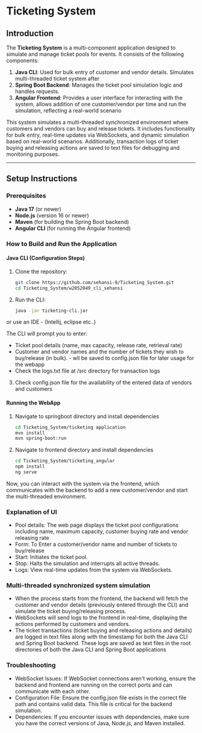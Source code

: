 # Ticketing System

## Introduction

The **Ticketing System** is a multi-component application designed to simulate and manage ticket pools for events. It consists of the following components:

1. **Java CLI**: Used for bulk entry of customer and vendor details. Simulates multi-threaded ticket system after
2. **Spring Boot Backend**: Manages the ticket pool simulation logic and handles requests.
3. **Angular Frontend**: Provides a user interface for interacting with the system, allows addition of one customer/vendor per time and run the simulation, reflecting a real-world scenario

This system simulates a multi-threaded synchronized environment where customers and vendors can buy and release tickets. It includes functionality for bulk entry, real-time updates via WebSockets, and dynamic simulation based on real-world scenarios. Additionally, transaction logs of ticket buying and releasing actions are saved to text files for debugging and monitoring purposes.

---

## Setup Instructions

### Prerequisites

- **Java 17** (or newer)
- **Node.js** (version 16 or newer)
- **Maven** (for building the Spring Boot backend)
- **Angular CLI** (for running the Angular frontend)

### How to Build and Run the Application

#### Java CLI (Configuration Steps)

1. Clone the repository:
   ```bash
   git clone https://github.com/sehansi-9/Ticketing_System.git
   cd Ticketing_System/w2052049_cli_sehansi
   
2. Run the CLI:
   ```bash
   java -jar ticketing-cli.jar
or use an IDE - (Intellij, eclipse etc..)

The CLI will prompt you to enter:

- Ticket pool details (name, max capacity, release rate, retrieval rate)
- Customer and vendor names and the number of tickets they wish to buy/release (in bulk). - wll be saved to config.json file for later usage for the webapp
- Check the logs.txt file at /src directory for transaction logs
  
3. Check config.json file for the availability of the entered data of vendors and customers
   
#### Running the WebApp

1. Navigate to springboot directory and install dependencies
   ```bash
   cd Ticketing_System/ticketing application
   mvn install
   mvn spring-boot:run
   
2. Navigate to frontend directory and install dependencies
   ```bash
   cd Ticketing_System/ticketing_angular
   npm install
   ng serve

Now, you can interact with the system via the frontend, which communicates with the backend to add a new customer/vendor and start the multi-threaded environment.

### Explanation of UI

- Pool details: The web page displays the ticket pool configurations including name, maximum capacity, customer buying rate and vendor releasing rate
- Form: To Enter a customer/vendor name and number of tickets to buy/release
- Start: Initiates the ticket pool.
- Stop: Halts the simulation and interrupts all active threads.
- Logs: View real-time updates from the system via WebSockets.

### Multi-threaded synchronized system simulation
- When the process starts from the frontend, the backend will fetch the customer and vendor details (previously entered through the CLI) and simulate the ticket buying/releasing process.
- WebSockets will send logs to the frontend in real-time, displaying the actions performed by customers and vendors.
- The ticket transactions (ticket buying and releasing actions and details) are logged in text files along with the timestamp for both the Java CLI and Spring Boot backend. These logs are saved as text files in the root directories of both the Java CLI and Spring Boot applications

### Troubleshooting

- WebSocket Issues: If WebSocket connections aren't working, ensure the backend and frontend are running on the correct ports and can communicate with each other.
- Configuration File: Ensure the config.json file exists in the correct file path and contains valid data. This file is critical for the backend simulation.
- Dependencies: If you encounter issues with dependencies, make sure you have the correct versions of Java, Node.js, and Maven installed.
   
